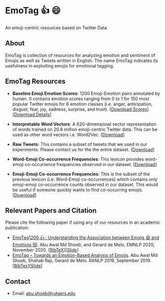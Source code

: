 # EmoTag 👍 😄 
An emoji-centric resources based on Twitter Data

## About

EmoTag is collection of resources for analyzing emotion and sentiment of Emojis as well as Tweets written in English. The name EmoTag indicates its usefulness in exploiting emojis for emotional tagging.  

## EmoTag Resources
* **Baseline Emoji Emotion Scores**: 1200 Emoji-Emotion pairs annotated by human. It contains emotion scores ranging from 0 to 1 for 150 most popular Twitter emojis for 8 emotion classes (i.e. anger, anticipation, disgust, fear, joy, sadness, surprise, and trust). [[Download Scores](/data/EmoTag1200-scores.csv)] [[Download Details](/data/EmoTag1200-scores-details.csv)]  

* **Interpretable Word Vectors**: A 620-dimensional vector representation of words trained on 20.8 million emoji-centric Twitter data. This can be used as other word vectors i.e. Word2Vec. [[Download]()]

* **Raw Tweets**: This contains a subset of tweets that we used in our experiments. Please contact us for the the entire dataset. [[Download](/data/EmoTag-raw-data-1f639.csv)]  

* **Word-Emoji Co-occurrence Frequencies**: This lexicon provides word-emoji co-occurrence frequencies observed in our dataset. [[Download](/data/word-emoji-cooccur.zip)] 

* **Emoji-Emoji Co-occurrence Frequencies**: This is the subset of the previous lexicon (i.e. Word-Emoji co-occurrences) which contains only emoji-emoji co-occurrence counts observed in our dataset. This would be useful if someone quickly wants to find co-occurring emojis. [[Download](/data/emoji-emoji-cooccur.zip)] 

## Relevant Papers and Citation
Please cite the following paper if using any of our resources in an academic publication:

 * [EmoTag1200 👍 : Understanding the Association between Emojis 😄 and Emotions 😻](). Abu Awal Md Shoeb, and Gerard de Melo, EMNLP 2020, November 2020. [[BibTeX](/bibtex/Shoeb-EmoTag1200.bib)][[Slide](/presentation/Abu-Shoeb-EmoTag1200-EMNLP-2020-Main-Conference-3532.pdf)]
 * [EmoTag – Towards an Emotion-Based Analysis of Emojis](https://www.aclweb.org/anthology/R19-1126/). Abu Awal Md Shoeb, Shahab Raji, Gerard de Melo. RANLP 2019, September 2019. [[BibTex](/bibtex/Shoeb-EmoTag.bib)][[Slide](/presentation/Abu-Shoeb-EmoTag-RANLP-2019.pdf)]


## Contact
* Email: abu.shoeb@rutgers.edu
